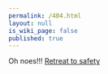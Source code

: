 ```yaml
---
permalink: /404.html
layout: null
is_wiki_page: false
published: true
---
```


<!-- redirect to page creator if not exists -->
<!-- script type="text/javascript">
    var filename = window.location.pathname.split('/').pop();
    if (!filename.endsWith(".md"))
        filename+=".md";

    var url = '{{ site.github.repository_url }}/new/{{site.git_branch}}?filename={{ site.wiki_folder | default: 'wiki' }}/'+filename;
    window.location=url;
</script -->

Oh noes!!! [Retreat to safety](/)